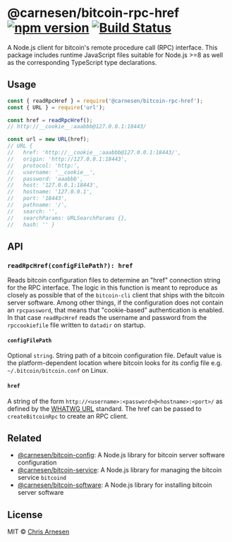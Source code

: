 # @carnesen/bitcoin-rpc-href [![npm version](https://badge.fury.io/js/%40carnesen%2Fbitcoin-rpc-href.svg)](https://badge.fury.io/js/%40carnesen%2Fbitcoin-rpc-href) [![Build Status](https://travis-ci.org/carnesen/bitcoin-rpc-href.svg?branch=master)](https://travis-ci.org/carnesen/bitcoin-rpc-href)

A Node.js client for bitcoin's remote procedure call (RPC) interface. This package includes runtime JavaScript files suitable for Node.js >=8 as well as the corresponding TypeScript type declarations.

## Usage

```ts
const { readRpcHref } = require('@carnesen/bitcoin-rpc-href');
const { URL } = require('url');

const href = readRpcHref();
// http://__cookie__:aaabbb@127.0.0.1:18443/

const url = new URL(href);
// URL {
//   href: 'http://__cookie__:aaabbb@127.0.0.1:18443/',
//   origin: 'http://127.0.0.1:18443',
//   protocol: 'http:',
//   username: '__cookie__',
//   password: 'aaabbb',
//   host: '127.0.0.1:18443',
//   hostname: '127.0.0.1',
//   port: '18443',
//   pathname: '/',
//   search: '',
//   searchParams: URLSearchParams {},
//   hash: '' }
```
## API

### `readRpcHref(configFilePath?): href`
Reads bitcoin configuration files to determine an "href" connection string for the RPC interface. The logic in this function is meant to reproduce as closely as possible that of the `bitcoin-cli` client that ships with the bitcoin server software. Among other things, if the configuration does not contain an `rpcpassword`, that means that "cookie-based" authentication is enabled. In that case `readRpcHref` reads the username and password from the `rpccookiefile` file written to `datadir` on startup.

#### `configFilePath`
Optional `string`. String path of a bitcoin configuration file. Default value is the platform-dependent location where bitcoin looks for its config file e.g. `~/.bitcoin/bitcoin.conf` on Linux.

#### `href`
A string of the form `http://<username>:<password>@<hostname>:<port>/` as defined by the [WHATWG URL](https://nodejs.org/api/url.html#url_the_whatwg_url_api) standard. The href can be passed to `createBitcoinRpc` to create an RPC client. 

## Related
- [@carnesen/bitcoin-config](https://github.com/carnesen/bitcoin-config): A Node.js library for bitcoin server software configuration
- [@carnesen/bitcoin-service](https://github.com/carnesen/bitcoin-service): A Node.js library for managing the bitcoin service `bitcoind`
- [@carnesen/bitcoin-software](https://github.com/carnesen/bitcoin-software): A Node.js library for installing bitcoin server software

## License

MIT © [Chris Arnesen](https://www.carnesen.com)
